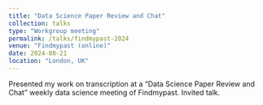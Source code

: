 ```yaml
---
title: "Data Science Paper Review and Chat"
collection: talks
type: "Workgroup meeting"
permalink: /talks/findmypast-2024
venue: "Findmypast (online)"
date: 2024-08-21
location: "London, UK"
---
```


Presented my work on transcription at a “Data Science Paper Review and Chat” weekly data science meeting of Findmypast.
Invited talk.
